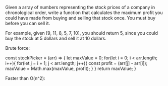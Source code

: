 Given a array of numbers representing the stock prices of a company in chronological order, 
write a function that calculates the maximum profit you could have made from buying and selling that stock once. 
You must buy before you can sell it.

For example, given [9, 11, 8, 5, 7, 10], you should return 5, since you could buy the stock at 5 dollars and sell it at 10 dollars.

Brute force:

const stockPicker = (arr) => {
  let maxValue = 0;
  for(let i = 0; i < arr.length; i++){
    for(let j = i + 1; j < arr.length; j++){
      const profit = (arr[j] - arr[i]);
      maxValue = Math.max(maxValue, profit);
    }
  }
  return maxValue;
}

Faster than O(n^2):

